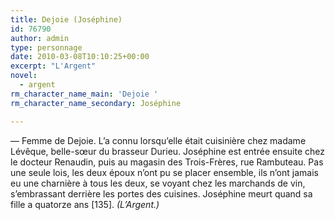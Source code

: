 ```yaml
---
title: Dejoie (Joséphine)
id: 76790
author: admin
type: personnage
date: 2010-03-08T10:10:25+00:00
excerpt: "L'Argent"
novel:
  - argent
rm_character_name_main: 'Dejoie '
rm_character_name_secondary: Joséphine

---
```

— Femme de Dejoie. L&rsquo;a connu lorsqu&rsquo;elle était cuisinière chez madame Lévêque, belle-sœur du brasseur Durieu. Joséphine est entrée ensuite chez le docteur Renaudin, puis au magasin des Trois-Frères, rue Rambuteau. Pas une seule lois, les deux époux n&rsquo;ont pu se placer ensemble, ils n&rsquo;ont jamais eu une charnière à tous les deux, se voyant chez les marchands de vin, s&rsquo;embrassant derrière les portes des cuisines. Joséphine meurt quand sa fille a quatorze ans [135]. _(L&rsquo;Argent.)_